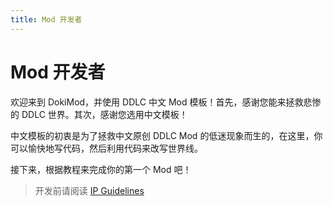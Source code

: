 ```yaml
---
title: Mod 开发者
---
```


# Mod 开发者

欢迎来到 DokiMod，并使用 DDLC 中文 Mod 模板！首先，感谢您能来拯救悲惨的 DDLC 世界。其次，感谢您选用中文模板！

中文模板的初衷是为了拯救中文原创 DDLC Mod 的低迷现象而生的，在这里，你可以愉快地写代码，然后利用代码来改写世界线。

接下来，根据教程来完成你的第一个 Mod 吧！

> 开发前请阅读 [IP Guidelines](/ipguidelines)